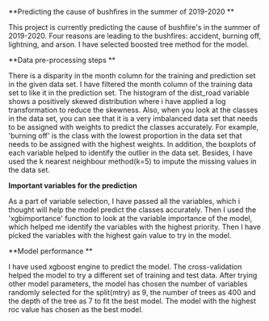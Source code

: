 
**Predicting the cause of bushfires in the summer of 2019-2020 **

This project is currently predicting the cause of bushfire's in the summer of 2019-2020. Four reasons are leading to the bushfires: accident, burning off, lightning, and arson. I have selected boosted tree method for the model.  



**Data pre-processing steps **

There is a disparity in the month column for the training and prediction set in the given data set. I have filtered the month column of the training data set to like it in the prediction set. The histogram of the dist_road variable shows a positively skewed distribution where i have applied a log transformation to reduce the skewness. Also, when you look at the classes in the data set, you can see that it is a very imbalanced data set that needs to be assigned with weights to predict the classes accurately. For example, 'burning off' is the class with the lowest proportion in the data set that needs to be assigned with the highest weights. In addition, the boxplots of each variable helped to identify the outlier in the data set. Besides, I have used the k nearest neighbour method(k=5) to impute the missing values in the data set.



**Important variables for the prediction**

As a part of variable selection, I have passed all the variables, which i thought will help the model predict the classes accurately. Then I used the 'xgbimportance' function to look at the variable importance of the model, which helped me identify the variables with the highest priority. Then I have picked the variables with the highest gain value to try in the model. 


**Model performance **

I have used xgboost engine to predict the model. The cross-validation helped the model to try a different set of training and test data. After trying other model parameters, the model has chosen the number of variables randomly selected for the split(mtry) as 9, the number of trees as 400 and the depth of the tree as 7 to fit the best model. The model with the highest roc value has chosen as the best model.

